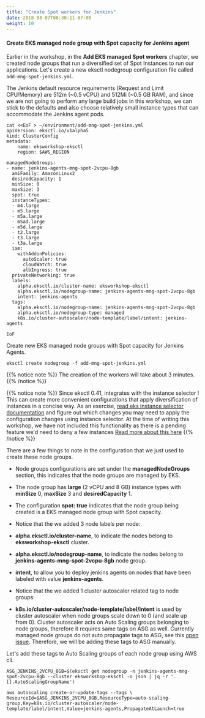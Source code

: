 ```yaml
---
title: "Create Spot workers for Jenkins"
date: 2018-08-07T08:30:11-07:00
weight: 10
---
```


#### Create EKS managed node group with Spot capacity for Jenkins agent

Earlier in the workshop, in the **Add EKS managed Spot workers** chapter, we created node groups that run a diversified set of Spot Instances to run our applications. Let's create a new eksctl nodegroup configuration file called `add-mng-spot-jenkins.yml`. 

The Jenkins default resource requirements (Request and Limit CPU/Memory) are 512m (~0.5 vCPU) and 512Mi (~0.5 GB RAM), and since we are not going to perform any large build jobs in this workshop, we can stick to the defaults and also choose relatively small instance types that can accommodate the Jenkins agent pods.

```
cat <<EoF > ~/environment/add-mng-spot-jenkins.yml
apiVersion: eksctl.io/v1alpha5
kind: ClusterConfig
metadata:
    name: eksworkshop-eksctl
    region: $AWS_REGION

managedNodeGroups:
- name: jenkins-agents-mng-spot-2vcpu-8gb
  amiFamily: AmazonLinux2
  desiredCapacity: 1
  minSize: 0
  maxSize: 3
  spot: true
  instanceTypes:
  - m4.large
  - m5.large
  - m5a.large
  - m5ad.large
  - m5d.large
  - t2.large
  - t3.large
  - t3a.large
  iam:
    withAddonPolicies:
      autoScaler: true
      cloudWatch: true
      albIngress: true
  privateNetworking: true
  labels:
    alpha.eksctl.io/cluster-name: eksworkshop-eksctl
    alpha.eksctl.io/nodegroup-name: jenkins-agents-mng-spot-2vcpu-8gb
    intent: jenkins-agents
  tags:
    alpha.eksctl.io/nodegroup-name: jenkins-agents-mng-spot-2vcpu-8gb
    alpha.eksctl.io/nodegroup-type: managed
    k8s.io/cluster-autoscaler/node-template/label/intent: jenkins-agents

EoF
```

Create new EKS managed node groups with Spot capacity for Jenkins Agents. 

```
eksctl create nodegroup -f add-mng-spot-jenkins.yml
```

{{% notice note %}}
The creation of the workers will take about 3 minutes.
{{% /notice %}}

{{% notice note %}}
Since eksctl 0.41, integrates with the instance selector ! This can create more convenient configurations that apply diversification of instances in a concise way.
As an exercise, [read eks instance selector documentation](https://eksctl.io/usage/instance-selector/) and figure out which changes you may need to apply the configuration changes using instance selector.
At the time of writing this workshop, we have not included this functionality as there is a pending feature we'd need to deny a few instances [Read more about this here](https://github.com/weaveworks/eksctl/issues/3718)
{{% /notice %}}

There are a few things to note in the configuration that we just used to create these node groups.

 * Node groups configurations are set under the **managedNodeGroups** section, this indicates that the node groups are managed by EKS.
 * The node group has **large** (2 vCPU and 8 GB) instance types with **minSize** 0, **maxSize** 3 and **desiredCapacity** 1.
 * The configuration **spot: true** indicates that the node group being created is a EKS managed node group with Spot capacity.
 * Notice that the we added 3 node labels per node:

  * **alpha.eksctl.io/cluster-name**, to indicate the nodes belong to **eksworkshop-eksctl** cluster.
  * **alpha.eksctl.io/nodegroup-name**, to indicate the nodes belong to **jenkins-agents-mng-spot-2vcpu-8gb** node group.
  * **intent**, to allow you to deploy jenkins agents on nodes that have been labeled with value **jenkins-agents**.

 * Notice that the we added 1 cluster autoscaler related tag to node groups:  
  * **k8s.io/cluster-autoscaler/node-template/label/intent** is used by cluster autoscaler when node groups scale down to 0 (and scale up from 0). Cluster autoscaler acts on Auto Scaling groups belonging to node groups, therefore it requires same tags on ASG as well. Currently managed node groups do not auto propagate tags to ASG, see this [open issue](https://github.com/aws/containers-roadmap/issues/1524). Therefore, we will be adding these tags to ASG manually. 


Let's add these tags to Auto Scaling groups of each node group using AWS cli.

```
ASG_JENKINS_2VCPU_8GB=$(eksctl get nodegroup -n jenkins-agents-mng-spot-2vcpu-8gb --cluster eksworkshop-eksctl -o json | jq -r '.[].AutoScalingGroupName')

aws autoscaling create-or-update-tags --tags \
ResourceId=$ASG_JENKINS_2VCPU_8GB,ResourceType=auto-scaling-group,Key=k8s.io/cluster-autoscaler/node-template/label/intent,Value=jenkins-agents,PropagateAtLaunch=true
  
```